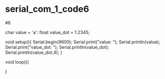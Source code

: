 # serial_com_1_code6
#6

char value = 'a':
float value_dot = 1.2345;

void setup(){
	Serial.begin(9600);
	Serial.print("value: ");
	Serial.println(value);
	Serial.print("value_dot: ");
	Serial.println(value_dot);
	Serial.println(value_dot,4);
}

void loop(){

}	
